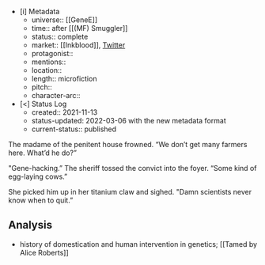- [i] Metadata
	- universe:: [[GeneE]]
	- time:: after [[(MF) Smuggler]]
	- status:: complete
	- market:: [[Inkblood]], [Twitter](https://twitter.com/EleanorKonik/status/1410010508032360450)
	- protagonist::
	- mentions::
	- location::
	- length:: microfiction
	- pitch:: 
	- character-arc::
- [<]  Status Log
	- created:: 2021-11-13
	- status-updated: 2022-03-06 with the new metadata format
	- current-status:: published

The madame of the penitent house frowned. “We don’t get many farmers here. What’d he do?”

"Gene-hacking.” The sheriff tossed the convict into the foyer. “Some kind of egg-laying cows.”

She picked him up in her titanium claw and sighed. "Damn scientists never know when to quit.”

## Analysis

- history of domestication and human intervention in genetics; [[Tamed by Alice Roberts]]